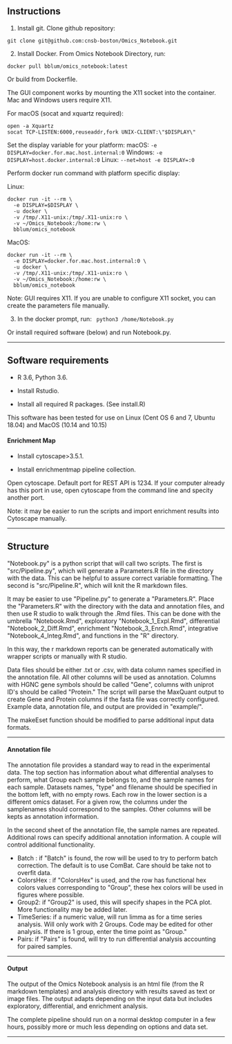 ## Instructions

1. Install git. Clone github repository:

`git clone git@github.com:cnsb-boston/Omics_Notebook.git`

2. Install Docker. From Omics Notebook Directory, run:

`docker pull bblum/omics_notebook:latest`

Or build from Dockerfile.

The GUI component works by mounting the X11 socket into the container. Mac and Windows users require X11. 

For macOS (socat and xquartz required):
```
open -a Xquartz
socat TCP-LISTEN:6000,reuseaddr,fork UNIX-CLIENT:\"$DISPLAY\"
```

Set the display variable for your platform:
macOS: `-e DISPLAY=docker.for.mac.host.internal:0`
Windows: `-e DISPLAY=host.docker.internal:0`
Linux: `--net=host -e DISPLAY=:0`

Perform docker run command with platform specific display:

Linux:
```
docker run -it --rm \
  -e DISPLAY=$DISPLAY \
  -u docker \
  -v /tmp/.X11-unix:/tmp/.X11-unix:ro \
  -v ~/Omics_Notebook:/home:rw \
  bblum/omics_notebook
```  
MacOS:
```
docker run -it --rm \
  -e DISPLAY=docker.for.mac.host.internal:0 \
  -u docker \
  -v /tmp/.X11-unix:/tmp/.X11-unix:ro \
  -v ~/Omics_Notebook:/home:rw \
  bblum/omics_notebook

```

Note: GUI requires X11. If you are unable to configure X11 socket, you can create the parameters file manually. 

3. In the docker prompt, run: <code> python3 /home/Notebook.py </code>

Or install required software (below) and run Notebook.py.

---

## Software requirements

* R 3.6,  Python 3.6.

* Install Rstudio.

* Install all required R packages. (See install.R)

This software has been tested for use on Linux (Cent OS 6 and 7, Ubuntu 18.04) and MacOS (10.14 and 10.15)


#### Enrichment Map

* Install cytoscape>3.5.1.

* Install enrichmentmap pipeline collection.

Open cytoscape. Default port for REST API is 1234. If your computer already has this port in use, open cytoscape from the command line and specity another port. 

Note: it may be easier to run the scripts and import enrichment results into Cytoscape manually.

---

## Structure

"Notebook.py" is a python script that will call two scripts. The first is "src/Pipeline.py", which will generate a Parameters.R file in the directory with the data. This can be helpful to assure correct variable formatting. The second is "src/Pipeline.R", which will knit the R markdown files.

It may be easier to use "Pipeline.py" to generate a "Parameters.R". Place the "Parameters.R" with the directory with the data and annotation files, and then use R studio to walk through the .Rmd files. This can be done with the umbrella "Notebook.Rmd", exploratory "Notebook_1_Expl.Rmd", differential "Notebook_2_Diff.Rmd", enrichment "Notebook_3_Enrch.Rmd", integrative "Notebook_4_Integ.Rmd", and functions in the "R" directory.

In this way, the r markdown reports can be generated automatically with wrapper scripts or manually with R studio. 

Data files should be either .txt or .csv, with data column names specified in the annotation file. All other columns will be used as annotation. Columns with HGNC gene symbols should be called "Gene", columns with uniprot ID's should be called "Protein." The script will parse the MaxQuant output to create Gene and Protein columns if the fasta file was correctly configured. Example data, annotation file, and output are provided in "example/".

The makeEset function should be modified to parse additional input data formats. 

---

#### Annotation file

The annotation file provides a standard way to read in the experimental data. The top section has information about what differential analyses to perform, what Group each sample belongs to, and the sample names for each sample. Datasets names, "type" and filename should be specified in the bottom left, with no empty rows. Each row in the lower section is a different omics dataset. For a given row, the columns under the samplenames should correspond to the samples. Other columns will be kepts as annotation information.

In the second sheet of the annotation file, the sample names are repeated. Additional rows can specify additional annotation information. A couple will control additional functionality. 

* Batch : if "Batch" is found, the row will be used to try to perform batch correction. The default is to use ComBat. Care should be take not to overfit data.
* ColorsHex : if "ColorsHex" is used, and the row has functional hex colors values corresponding to "Group", these hex colors will be used in figures where possible.
* Group2: if "Group2" is used, this will specify shapes in the PCA plot. More functionality may be added later.
* TimeSeries: if a numeric value, will run limma as for a time series analysis. Will only work with 2 Groups. Code may be edited for other analysis. If there is 1 group, enter the time point as "Group."
* Pairs: if "Pairs" is found, will try to run differential analysis accounting for paired samples.


---

#### Output

The output of the Omics Notebook analysis is an html file (from the R markdown templates) and analysis directory with results saved as text or image files. The output adapts depending on the input data but includes exploratory, differential, and enrichment analysis.

The complete pipeline should run on a normal desktop computer in a few hours, possibly more or much less depending on options and data set.

---

